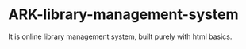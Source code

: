 # ARK-library-management-system
It is online library management system, built purely with html basics. 
